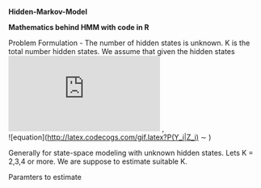 **Hidden-Markov-Model**

**Mathematics behind HMM with code in R**

Problem Formulation -
The number of hidden states is unknown. K is the total number hidden states. We assume that given the hidden states 
![equation](http://latex.codecogs.com/gif.latex?Z_i) ,  
![equation](http://latex.codecogs.com/gif.latex?P(Y_i|Z_i) $\sim$ )

Generally for state-space modeling with unknown hidden states. Lets K = 2,3,4 or more. We are suppose to estimate suitable K.

Paramters to estimate 




